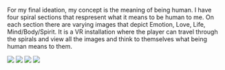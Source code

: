 <p>For my final ideation, my concept is the meaning of being human. I have four spiral sections that respresent what it means to be human to me. On each section there are varying images that depict Emotion, Love, Life, Mind/Body/Spirit. It is a VR installation where the player can travel through the spirals and view all the images and think to themselves what being human means to them. <p/>
<img src="3Dimages/final%20clip1.png" class="u-full-width"/>
<img src="3Dimages/final%20clip2.png" class="u-full-width"/>
<img src="3Dimages/final%20clip3.png" class="u-full-width"/>
<img src="3Dimages/final%20clip4.png" class="u-full-width"/>